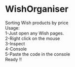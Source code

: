 # WishOrganiser
Sorting Wish products by price<br />
Usage:<br />
1-Just open any Wish pages.<br />
2-Right click on the mouse <br />
3-Inspect <br />
4-Console <br />
5-Paste the code in the console <br />
Ready !!<br />
